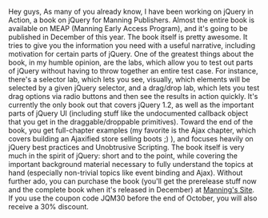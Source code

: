 Hey guys, As many of you already know, I have been working on jQuery in
Action, a book on jQuery for Manning Publishers. Almost the entire book
is available on MEAP (Manning Early Access Program), and it's going to
be published in December of this year. The book itself is pretty
awesome. It tries to give you the information you need with a useful
narrative, including motivation for certain parts of jQuery. One of the
greatest things about the book, in my humble opinion, are the labs,
which allow you to test out parts of jQuery without having to throw
together an entire test case. For instance, there's a selector lab,
which lets you see, visually, which elements will be selected by a given
jQuery selector, and a drag/drop lab, which lets you test drag options
via radio buttons and then see the results in action quickly. It's
currently the only book out that covers jQuery 1.2, as well as the
important parts of jQuery UI (including stuff like the undocumented
callback object that you get in the draggable/droppable primitives).
Toward the end of the book, you get full-chapter examples (my favorite
is the Ajax chapter, which covers building an Ajaxified store selling
boots ;) ), and focuses heavily on jQuery best practices and Unobtrusive
Scripting. The book itself is very much in the spirit of jQuery: short
and to the point, while covering the important background material
necessary to fully understand the topics at hand (especially non-trivial
topics like event binding and Ajax). Without further ado, you can
purchase the book (you'll get the prerelease stuff now and the complete
book when it's released in December) at [Manning's
Site](http://www.manning.com/affiliate/idevaffiliate.php?id=485_93). If
you use the coupon code JQM30 before the end of October, you will also
receive a 30% discount.
